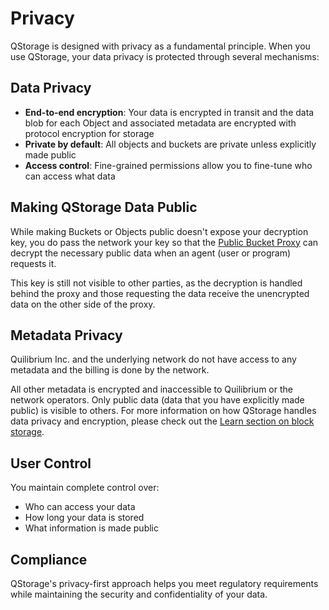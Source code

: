 # Privacy

QStorage is designed with privacy as a fundamental principle. When you use QStorage, your data privacy is protected through several mechanisms:

## Data Privacy

- **End-to-end encryption**: Your data is encrypted in transit and the data blob for each Object and associated metadata are encrypted with protocol encryption for storage
- **Private by default**: All objects and buckets are private unless explicitly made public
- **Access control**: Fine-grained permissions allow you to fine-tune who can access what data

## Making QStorage Data Public

While making Buckets or Objects public doesn't expose your decryption key, you do pass the network your key so that the [Public Bucket Proxy](docs/api/q-storage/user-manual/working-with-buckets/edit-bucket-visibility#public-bucket-proxy) can decrypt the necessary public data when an agent (user or program) requests it. 

This key is still not visible to other parties, as the decryption is handled behind the proxy and those requesting the data receive the unencrypted data on the other side of the proxy.

## Metadata Privacy

Quilibrium Inc. and the underlying network do not have access to any metadata and the billing is done by the network.

All other metadata is encrypted and inaccessible to Quilibrium or the network operators. Only public data (data that you have explicitly made public) is visible to others. For more information on how QStorage handles data privacy and encryption, please check out the [Learn section on block storage](/docs/learn/block-storage).

## User Control

You maintain complete control over:
- Who can access your data
- How long your data is stored
- What information is made public

## Compliance

QStorage's privacy-first approach helps you meet regulatory requirements while maintaining the security and confidentiality of your data.
